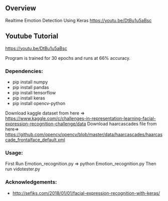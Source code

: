 ## Overview
Realtime Emotion Detection Using Keras
https://youtu.be/DtBu1u5aBsc

## Youtube Tutorial
https://youtu.be/DtBu1u5aBsc


Program is trained for 30 epochs and runs at 66% accuracy.

### Dependencies:
* pip install numpy
* pip install pandas
* pip install tensorflow
* pip install keras
* pip install opencv-python

Download kaggle dataset from here => https://www.kaggle.com/c/challenges-in-representation-learning-facial-expression-recognition-challenge/data
Download haarcascades file from here=> https://github.com/opencv/opencv/blob/master/data/haarcascades/haarcascade_frontalface_default.xml

### Usage:
First Run Emotion_recognition.py => python Emotion_recognition.py
Then run vidotester.py

### Acknowledgements:
* http://sefiks.com/2018/01/01/facial-expression-recognition-with-keras/


